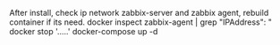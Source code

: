 After install, check ip network zabbix-server and zabbix agent, rebuild container if its need.
docker inspect zabbix-agent | grep "IPAddress\": "
docker stop '.....'
docker-compose up -d
